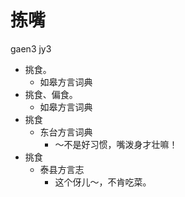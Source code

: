 







# 拣嘴
gaen3 jy3
+ 挑食。
  * 如皋方言词典
+ 挑食、偏食。
  * 如皋方言词典
+ 挑食
  * 东台方言词典
    - ～不是好习惯，嘴泼身才壮嘛！
+ 挑食
  * 泰县方言志
    - 这个伢儿～，不肯吃菜。
